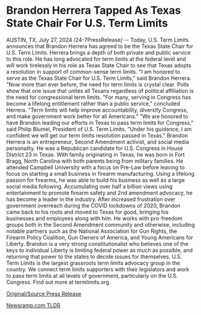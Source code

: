 # Brandon Herrera Tapped As Texas State Chair For U.S. Term Limits

AUSTIN, TX, July 27, 2024 /24-7PressRelease/ -- Today, U.S. Term Limits announces that Brandon Herrera has agreed to be the Texas State Chair for U.S. Term Limits. Herrera brings a depth of both private and public service to this role. He has long advocated for term limits at the federal level and will work tirelessly in his role as Texas State Chair to see that Texas adopts a resolution in support of common-sense term limits.   "I am honored to serve as the Texas State Chair for U.S. Term Limits," said Brandon Herrera. "Now more than ever before, the need for term limits is crystal clear. Polls show that one issue that unites all Texans regardless of political affiliation is the need for congressional term limits.   "For many, serving in Congress has become a lifelong entitlement rather than a public service," concluded Herrera. "Term limits will help improve accountability, diversify Congress, and make government work better for all Americans."  "We are honored to have Brandon leading our efforts in Texas to pass term limits for Congress," said Philip Blumel, President of U.S. Term Limits. "Under his guidance, I am confident we will get our term limits resolution passed in Texas."  Brandon Herrera is an entrepreneur, Second Amendment activist, and social media personality. He was a Republican candidate for U.S. Congress in House District 23 in Texas.  With family originating in Texas, he was born in Fort Bragg, North Carolina with both parents being from military families. He attended Campbell University with a focus on Pre-Law before leaving to focus on starting a small business in firearm manufacturing.  Using a lifelong passion for firearms, he was able to build his business as well as a large social media following. Accumulating over half a billion views using entertainment to promote firearm safety and 2nd amendment advocacy, he has become a leader in the industry.  After increased frustration over government overreach during the COVID lockdowns of 2020, Brandon came back to his roots and moved to Texas for good, bringing his businesses and employees along with him.  He works with pro-freedom groups both in the Second Amendment community and otherwise, including notable partners such as the National Association for Gun Rights, the Firearm Policy Coalition, Gun Owners of America, and Young Americans for Liberty.  Brandon is a very strong constitutionalist who believes one of the keys to individual Liberty is limiting federal power as much as possible, and returning that power to the states to decide issues for themselves.  U.S. Term Limits is the largest grassroots term limits advocacy group in the country. We connect term limits supporters with their legislators and work to pass term limits at all levels of government, particularly on the U.S. Congress. Find out more at termlimits.org. 

[Original/Source Press Release](https://www.24-7pressrelease.com/press-release/512875/brandon-herrera-tapped-as-texas-state-chair-for-us-term-limits) 

[Newsramp.com TLDR](https://newsramp.com/None) 